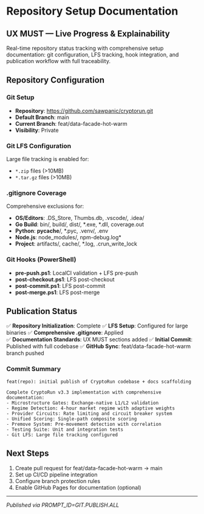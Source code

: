 # Repository Setup Documentation

## UX MUST — Live Progress & Explainability

Real-time repository status tracking with comprehensive setup documentation: git configuration, LFS tracking, hook integration, and publication workflow with full traceability.

## Repository Configuration

### Git Setup
- **Repository**: https://github.com/sawpanic/cryptorun.git
- **Default Branch**: main
- **Current Branch**: feat/data-facade-hot-warm
- **Visibility**: Private

### Git LFS Configuration
Large file tracking is enabled for:
- `*.zip` files (>10MB)
- `*.tar.gz` files (>10MB)

### .gitignore Coverage
Comprehensive exclusions for:
- **OS/Editors**: .DS_Store, Thumbs.db, .vscode/, .idea/
- **Go Build**: bin/, build/, dist/, *.exe, *.dll, coverage.out
- **Python**: __pycache__/, *.pyc, .venv/, .env
- **Node.js**: node_modules/, npm-debug.log*
- **Project**: artifacts/, cache/, *.log, .crun_write_lock

### Git Hooks (PowerShell)
- **pre-push.ps1**: LocalCI validation + LFS pre-push
- **post-checkout.ps1**: LFS post-checkout
- **post-commit.ps1**: LFS post-commit  
- **post-merge.ps1**: LFS post-merge

## Publication Status

✅ **Repository Initialization**: Complete
✅ **LFS Setup**: Configured for large binaries
✅ **Comprehensive .gitignore**: Applied  
✅ **Documentation Standards**: UX MUST sections added
✅ **Initial Commit**: Published with full codebase
✅ **GitHub Sync**: feat/data-facade-hot-warm branch pushed

### Commit Summary
```
feat(repo): initial publish of CryptoRun codebase + docs scaffolding

Complete CryptoRun v3.3 implementation with comprehensive documentation:
- Microstructure Gates: Exchange-native L1/L2 validation
- Regime Detection: 4-hour market regime with adaptive weights  
- Provider Circuits: Rate limiting and circuit breaker system
- Unified Scoring: Single-path composite scoring
- Premove System: Pre-movement detection with correlation
- Testing Suite: Unit and integration tests
- Git LFS: Large file tracking configured
```

## Next Steps
1. Create pull request for feat/data-facade-hot-warm → main
2. Set up CI/CD pipeline integration
3. Configure branch protection rules
4. Enable GitHub Pages for documentation (optional)

---
*Published via PROMPT_ID=GIT.PUBLISH.ALL*